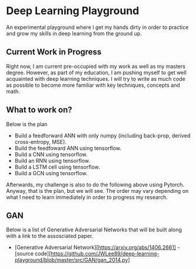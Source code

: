 # Deep Learning Playground
An experimental playground where I get my hands dirty in order to practice and grow my skills in deep learning from the ground up.


## Current Work in Progress

Right now, I am current pre-occupied with my work as well as my masters degree. However, as part of my education, I am pushing myself to get well acquainted with deep learning techniques. I will try to write as much code as possible to become more familiar with key techniques, concepts and math.

## What to work on?

Below is the plan 

- Build a feedforward ANN with only numpy (including back-prop, derived cross-entropy, MSE). 
- Build the feedfoward ANN using tensorflow. 
- Build a CNN using tensorflow. 
- Build an RNN using tensorflow. 
- Build a LSTM cell using tensorflow. 
- Build a GCN using tensorflow. 

Afterwards, my challenge is also to do the following above using Pytorch. Anyway, that is the plan, but we will see. The order may vary depending on what I need to learn immediately in order to progress my research.


## GAN 

Below is a list of Generative Adversarial Networks that will be built along with a link to the assosciated paper. 

- [Generative Adversarial Network][https://arxiv.org/abs/1406.2661] - [source code][https://github.com/JWLee89/deep-learning-playground/blob/master/src/GAN/gan_2014.py]
